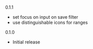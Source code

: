 0.1.1
- set focus on input on save filter
- use distinguishable icons for ranges

0.1.0
- Initial release
